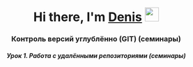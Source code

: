 
<h1 align="center">Hi there, I'm <a href="https://github.com/KusokEnota" target="_blank">Denis</a> 
<img src="https://github.com/blackcater/blackcater/raw/main/images/Hi.gif" height="32"/></h1>
<h3 align="center">Контроль версий углублённо (GIT) (семинары)</h3>
<h5 align="center">Урок 1. Работа с удалёнными репозиториями (семинары)</h5>

